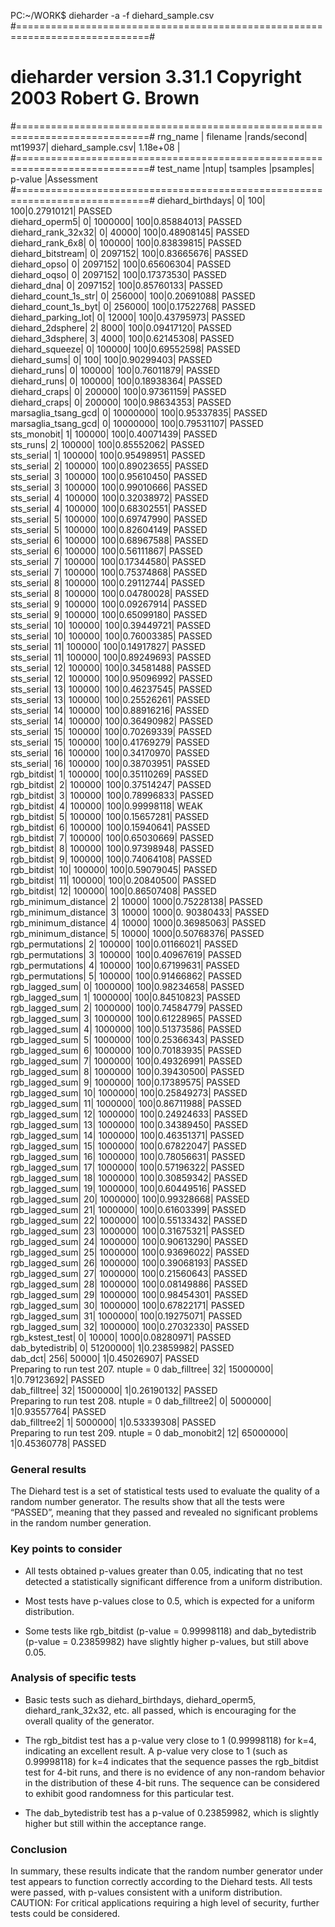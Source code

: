 PC:~/WORK$ dieharder -a -f diehard_sample.csv
#=============================================================================#
#            dieharder version 3.31.1 Copyright 2003 Robert G. Brown          #
#=============================================================================#
   rng_name    |           filename             |rands/second|
        mt19937|              diehard_sample.csv|  1.18e+08  |
#=============================================================================#
        test_name   |ntup| tsamples |psamples|  p-value |Assessment
#=============================================================================#
   diehard_birthdays|   0|       100|     100|0.27910121|  PASSED  
      diehard_operm5|   0|   1000000|     100|0.85884013|  PASSED  
  diehard_rank_32x32|   0|     40000|     100|0.48908145|  PASSED  
    diehard_rank_6x8|   0|    100000|     100|0.83839815|  PASSED  
   diehard_bitstream|   0|   2097152|     100|0.83665676|  PASSED  
        diehard_opso|   0|   2097152|     100|0.65606304|  PASSED  
        diehard_oqso|   0|   2097152|     100|0.17373530|  PASSED  
         diehard_dna|   0|   2097152|     100|0.85760133|  PASSED  
diehard_count_1s_str|   0|    256000|     100|0.20691088|  PASSED  
diehard_count_1s_byt|   0|    256000|     100|0.17522768|  PASSED  
 diehard_parking_lot|   0|     12000|     100|0.43795973|  PASSED  
    diehard_2dsphere|   2|      8000|     100|0.09417120|  PASSED  
    diehard_3dsphere|   3|      4000|     100|0.62145308|  PASSED  
     diehard_squeeze|   0|    100000|     100|0.69552598|  PASSED  
        diehard_sums|   0|       100|     100|0.90299403|  PASSED  
        diehard_runs|   0|    100000|     100|0.76011879|  PASSED  
        diehard_runs|   0|    100000|     100|0.18938364|  PASSED  
       diehard_craps|   0|    200000|     100|0.97361159|  PASSED  
       diehard_craps|   0|    200000|     100|0.98634353|  PASSED  
 marsaglia_tsang_gcd|   0|  10000000|     100|0.95337835|  PASSED  
 marsaglia_tsang_gcd|   0|  10000000|     100|0.79531107|  PASSED  
         sts_monobit|   1|    100000|     100|0.40071439|  PASSED  
            sts_runs|   2|    100000|     100|0.85552062|  PASSED  
          sts_serial|   1|    100000|     100|0.95498951|  PASSED  
          sts_serial|   2|    100000|     100|0.89023655|  PASSED  
          sts_serial|   3|    100000|     100|0.95610450|  PASSED  
          sts_serial|   3|    100000|     100|0.99010666|  PASSED  
          sts_serial|   4|    100000|     100|0.32038972|  PASSED  
          sts_serial|   4|    100000|     100|0.68302551|  PASSED  
          sts_serial|   5|    100000|     100|0.69747990|  PASSED  
          sts_serial|   5|    100000|     100|0.82604149|  PASSED  
          sts_serial|   6|    100000|     100|0.68967588|  PASSED  
          sts_serial|   6|    100000|     100|0.56111867|  PASSED  
          sts_serial|   7|    100000|     100|0.17344580|  PASSED  
          sts_serial|   7|    100000|     100|0.75374868|  PASSED  
          sts_serial|   8|    100000|     100|0.29112744|  PASSED  
          sts_serial|   8|    100000|     100|0.04780028|  PASSED  
          sts_serial|   9|    100000|     100|0.09267914|  PASSED  
          sts_serial|   9|    100000|     100|0.65099180|  PASSED  
          sts_serial|  10|    100000|     100|0.39449721|  PASSED  
          sts_serial|  10|    100000|     100|0.76003385|  PASSED  
          sts_serial|  11|    100000|     100|0.14917827|  PASSED  
          sts_serial|  11|    100000|     100|0.89249693|  PASSED  
          sts_serial|  12|    100000|     100|0.34581488|  PASSED  
          sts_serial|  12|    100000|     100|0.95096992|  PASSED  
          sts_serial|  13|    100000|     100|0.46237545|  PASSED  
          sts_serial|  13|    100000|     100|0.25526261|  PASSED  
          sts_serial|  14|    100000|     100|0.88916216|  PASSED  
          sts_serial|  14|    100000|     100|0.36490982|  PASSED  
          sts_serial|  15|    100000|     100|0.70269339|  PASSED  
          sts_serial|  15|    100000|     100|0.41769279|  PASSED  
          sts_serial|  16|    100000|     100|0.34170970|  PASSED  
          sts_serial|  16|    100000|     100|0.38703951|  PASSED  
         rgb_bitdist|   1|    100000|     100|0.35110269|  PASSED  
         rgb_bitdist|   2|    100000|     100|0.37514247|  PASSED  
         rgb_bitdist|   3|    100000|     100|0.78996833|  PASSED  
         rgb_bitdist|   4|    100000|     100|0.99998118|   WEAK   
         rgb_bitdist|   5|    100000|     100|0.15657281|  PASSED  
         rgb_bitdist|   6|    100000|     100|0.15940641|  PASSED  
         rgb_bitdist|   7|    100000|     100|0.65030669|  PASSED  
         rgb_bitdist|   8|    100000|     100|0.97398948|  PASSED  
         rgb_bitdist|   9|    100000|     100|0.74064108|  PASSED  
         rgb_bitdist|  10|    100000|     100|0.59079045|  PASSED  
         rgb_bitdist|  11|    100000|     100|0.20840500|  PASSED  
         rgb_bitdist|  12|    100000|     100|0.86507408|  PASSED  
rgb_minimum_distance|   2|     10000|    1000|0.75228138|  PASSED  
rgb_minimum_distance|   3|     10000|    1000|0. 90380433|  PASSED  
rgb_minimum_distance|   4|     10000|    1000|0.36985063|  PASSED  
rgb_minimum_distance|   5|     10000|    1000|0.50768376|  PASSED  
    rgb_permutations|   2|    100000|     100|0.01166021|  PASSED  
    rgb_permutations|   3|    100000|     100|0.40967619|  PASSED  
    rgb_permutations|   4|    100000|     100|0.67199631|  PASSED  
    rgb_permutations|   5|    100000|     100|0.91466862|  PASSED  
      rgb_lagged_sum|   0|   1000000|     100|0.98234658|  PASSED  
      rgb_lagged_sum|   1|   1000000|     100|0.84510823|  PASSED  
      rgb_lagged_sum|   2|   1000000|     100|0.74584779|  PASSED  
      rgb_lagged_sum|   3|   1000000|     100|0.61228965|  PASSED  
      rgb_lagged_sum|   4|   1000000|     100|0.51373586|  PASSED  
      rgb_lagged_sum|   5|   1000000|     100|0.25366343|  PASSED  
      rgb_lagged_sum|   6|   1000000|     100|0.70183935|  PASSED  
      rgb_lagged_sum|   7|   1000000|     100|0.49326991|  PASSED  
      rgb_lagged_sum|   8|   1000000|     100|0.39430500|  PASSED  
      rgb_lagged_sum|   9|   1000000|     100|0.17389575|  PASSED  
      rgb_lagged_sum|  10|   1000000|     100|0.25849273|  PASSED  
      rgb_lagged_sum|  11|   1000000|     100|0.86711988|  PASSED  
      rgb_lagged_sum|  12|   1000000|     100|0.24924633|  PASSED  
      rgb_lagged_sum|  13|   1000000|     100|0.34389450|  PASSED  
      rgb_lagged_sum|  14|   1000000|     100|0.46351371|  PASSED  
      rgb_lagged_sum|  15|   1000000|     100|0.67822047|  PASSED  
      rgb_lagged_sum|  16|   1000000|     100|0.78056631|  PASSED  
      rgb_lagged_sum|  17|   1000000|     100|0.57196322|  PASSED  
      rgb_lagged_sum|  18|   1000000|     100|0.30859342|  PASSED  
      rgb_lagged_sum|  19|   1000000|     100|0.60449516|  PASSED  
      rgb_lagged_sum|  20|   1000000|     100|0.99328668|  PASSED  
      rgb_lagged_sum|  21|   1000000|     100|0.61603399|  PASSED  
      rgb_lagged_sum|  22|   1000000|     100|0.55133432|  PASSED  
      rgb_lagged_sum|  23|   1000000|     100|0.31675321|  PASSED  
      rgb_lagged_sum|  24|   1000000|     100|0.90613290|  PASSED  
      rgb_lagged_sum|  25|   1000000|     100|0.93696022|  PASSED  
      rgb_lagged_sum|  26|   1000000|     100|0.39068193|  PASSED  
      rgb_lagged_sum|  27|   1000000|     100|0.21560643|  PASSED  
      rgb_lagged_sum|  28|   1000000|     100|0.08149886|  PASSED  
      rgb_lagged_sum|  29|   1000000|     100|0.98454301|  PASSED  
      rgb_lagged_sum|  30|   1000000|     100|0.67822171|  PASSED  
      rgb_lagged_sum|  31|   1000000|     100|0.19275071|  PASSED  
      rgb_lagged_sum|  32|   1000000|     100|0.27032330|  PASSED  
     rgb_kstest_test|   0|     10000|    1000|0.08280971|  PASSED  
     dab_bytedistrib|   0|  51200000|       1|0.23859982|  PASSED  
             dab_dct| 256|     50000|       1|0.45026907|  PASSED  
Preparing to run test 207.  ntuple = 0
        dab_filltree|  32|  15000000|       1|0.79123692|  PASSED  
        dab_filltree|  32|  15000000|       1|0.26190132|  PASSED  
Preparing to run test 208.  ntuple = 0
       dab_filltree2|   0|   5000000|       1|0.93557764|  PASSED  
       dab_filltree2|   1|   5000000|       1|0.53339308|  PASSED  
Preparing to run test 209.  ntuple = 0
        dab_monobit2|  12|  65000000|       1|0.45360778|  PASSED  

### General results

The Diehard test is a set of statistical tests used to evaluate the quality of a random number generator. The results show that all the tests were “PASSED”, meaning that they passed and revealed no significant problems in the random number generation.

### Key points to consider

- All tests obtained p-values greater than 0.05, indicating that no test detected a statistically significant difference from a uniform distribution.

- Most tests have p-values close to 0.5, which is expected for a uniform distribution.

- Some tests like rgb_bitdist (p-value = 0.99998118) and dab_bytedistrib (p-value = 0.23859982) have slightly higher p-values, but still above 0.05.

### Analysis of specific tests

- Basic tests such as diehard_birthdays, diehard_operm5, diehard_rank_32x32, etc. all passed, which is encouraging for the overall quality of the generator.

- The rgb_bitdist test has a p-value very close to 1 (0.99998118) for k=4, indicating an excellent result. A p-value very close to 1 (such as 0.99998118) for k=4 indicates that the sequence passes the rgb_bitdist test for 4-bit runs, and there is no evidence of any non-random behavior in the distribution of these 4-bit runs. The sequence can be considered to exhibit good randomness for this particular test.

- The dab_bytedistrib test has a p-value of 0.23859982, which is slightly higher but still within the acceptance range.

### Conclusion

In summary, these results indicate that the random number generator under test appears to function correctly according to the Diehard tests. All tests were passed, with p-values consistent with a uniform distribution. CAUTION: For critical applications requiring a high level of security, further tests could be considered.
